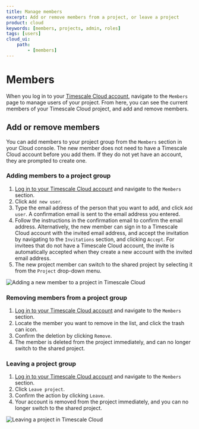```yaml
---
title: Manage members
excerpt: Add or remove members from a project, or leave a project
product: cloud
keywords: [members, projects, admin, roles]
tags: [users]
cloud_ui:
    path:
        - [members]
---
```


# Members

When you log in to your [Timescale Cloud account][cloud-login], navigate to the
`Members` page to manage users of your project. From here, you can see the
current members of your Timescale Cloud project, and add and remove members.

## Add or remove members

You can add members to your project group from the `Members` section in your
Cloud console. The new member does not need to have a Timescale Cloud account
before you add them. If they do not yet have an account, they are prompted to
create one.

<Procedure>

### Adding members to a project group

1.  [Log in to your Timescale Cloud account][cloud-login] and navigate to
    the `Members` section.
1.  Click `Add new user`.
1.  Type the email address of the person that you want to add, and click `Add
    user`. A confirmation email is sent to the email address you entered.
1.  Follow the instructions in the confirmation email to confirm the email
    address. Alternatively, the new member can sign in to a Timescale Cloud
    account with the invited email address, and accept the invitation by
    navigating to the `Invitations` section, and clicking `Accept`. For invitees
    that do not have a Timescale Cloud account, the invite is automatically
    accepted when they create a new account with the invited email address.
1.  The new project member can switch to the shared project by selecting it from
    the `Project` drop-down menu.

<img class="main-content__illustration" src="https://s3.amazonaws.com/assets.timescale.com/docs/images/tsc-add-members.png" alt="Adding a new member to a project in Timescale Cloud"/>

</Procedure>

<Procedure>

### Removing members from a project group

1.  [Log in to your Timescale Cloud account][cloud-login] and navigate to
    the `Members` section.
1.  Locate the member you want to remove in the list, and click the trash can
    icon.
1.  Confirm the deletion by clicking `Remove`.
1.  The member is deleted from the project immediately, and can no longer switch
    to the shared project.

</Procedure>

<Procedure>

### Leaving a project group

1.  [Log in to your Timescale Cloud account][cloud-login] and navigate to
    the `Members` section.
1.  Click `Leave project`.
1.  Confirm the action by clicking `Leave`.
1.  Your account is removed from the project immediately, and you can no longer
    switch to the shared project.

<img class="main-content__illustration"
src="https://s3.amazonaws.com/assets.timescale.com/docs/images/tsc-leave-members.png"
alt="Leaving a project in Timescale Cloud"/>

</Procedure>

[cloud-login]: https://console.cloud.timescale.com/
